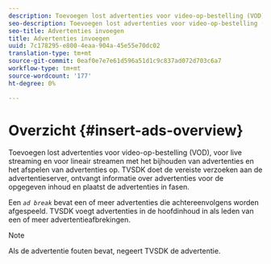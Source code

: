 ```yaml
---
description: Toevoegen lost advertenties voor video-op-bestelling (VOD), voor live streaming en voor lineair streamen met het bijhouden van advertenties en het afspelen van advertenties op. TVSDK doet de vereiste verzoeken aan de advertentieserver, ontvangt informatie over advertenties voor de opgegeven inhoud en plaatst de advertenties in fasen.
seo-description: Toevoegen lost advertenties voor video-op-bestelling (VOD), voor live streaming en voor lineair streamen met het bijhouden van advertenties en het afspelen van advertenties op. TVSDK doet de vereiste verzoeken aan de advertentieserver, ontvangt informatie over advertenties voor de opgegeven inhoud en plaatst de advertenties in fasen.
seo-title: Advertenties invoegen
title: Advertenties invoegen
uuid: 7c178295-e800-4eaa-904a-45e55e70dc02
translation-type: tm+mt
source-git-commit: 0eaf0e7e7e61d596a51d1c9c837ad072d703c6a7
workflow-type: tm+mt
source-wordcount: '177'
ht-degree: 0%

---
```



# Overzicht {#insert-ads-overview}

Toevoegen lost advertenties voor video-op-bestelling (VOD), voor live streaming en voor lineair streamen met het bijhouden van advertenties en het afspelen van advertenties op. TVSDK doet de vereiste verzoeken aan de advertentieserver, ontvangt informatie over advertenties voor de opgegeven inhoud en plaatst de advertenties in fasen.

Een *`ad break`* bevat een of meer advertenties die achtereenvolgens worden afgespeeld. TVSDK voegt advertenties in de hoofdinhoud in als leden van een of meer advertentieafbrekingen.

>[!NOTE]
>
>Als de advertentie fouten bevat, negeert TVSDK de advertentie.